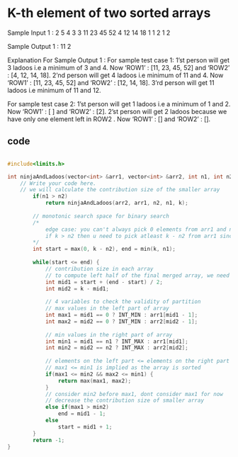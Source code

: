 # K-th element of two sorted arrays

Sample Input 1 :
2
5 4 3
3 11 23 45 52
4 12 14 18
1 1 2
1
2


Sample Output 1 :
11
 2

 
Explanation For Sample Output 1 :
For sample test case 1: 
1’st person will get 3 ladoos i.e a minimum of 3 and 4. Now  ‘ROW1’ :  [11, 23, 45, 52] and  ‘ROW2’ :  [4, 12, 14, 18].
2’nd person will get 4 ladoos i.e minimum of 11 and 4. Now  ‘ROW1’ :  [11, 23, 45, 52] and  ‘ROW2’ :  [12, 14, 18].
3’rd person will get 11 ladoos i.e minimum of 11 and 12. 

 For sample test case 2: 
1’st person will get 1 ladoos i.e a minimum of 1 and 2. Now  ‘ROW1’ :  [ ] and  ‘ROW2’ :  [2].
2’st person will get 2 ladoos because we have only one element left in ROW2 . Now  ‘ROW1’ :  [] and  ‘ROW2’ :  [].

## code
```cpp

#include<limits.h>

int ninjaAndLadoos(vector<int> &arr1, vector<int> &arr2, int n1, int n2, int k) {
    // Write your code here.
    // we will calculate the contribution size of the smaller array
        if(n1 > n2)
            return ninjaAndLadoos(arr2, arr1, n2, n1, k);
        
        // monotonic search space for binary search
        /*
            edge case: you can't always pick 0 elements from arr1 and n2 elements from arr2
            if k > n2 then u need to pick atleast k - n2 from arr1 since we need to pick k elements overall
        */
        int start = max(0, k - n2), end = min(k, n1);
        
        while(start <= end) {
            // contribution size in each array
            // to compute left half of the final merged array, we need k elements
            int mid1 = start + (end - start) / 2;
            int mid2 = k - mid1;
            
            // 4 variables to check the validity of partition
            // max values in the left part of array
            int max1 = mid1 == 0 ? INT_MIN : arr1[mid1 - 1];
            int max2 = mid2 == 0 ? INT_MIN : arr2[mid2 - 1];
            
            // min values in the right part of array
            int min1 = mid1 == n1 ? INT_MAX : arr1[mid1];
            int min2 = mid2 == n2 ? INT_MAX : arr2[mid2];
            
            // elements on the left part <= elements on the right part for the partition to be valid
            // max1 <= min1 is implied as the array is sorted
            if(max1 <= min2 && max2 <= min1) {
                return max(max1, max2);
            }
            // consider min2 before max1, dont consider max1 for now
            // decrease the contribution size of smaller array
            else if(max1 > min2)
                end = mid1 - 1;
            else
                start = mid1 + 1;
        }
        return -1;
}

```
